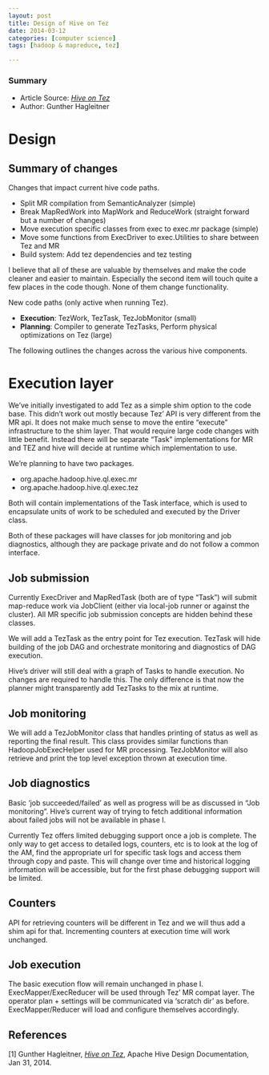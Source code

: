 ```yaml
---
layout: post
title: Design of Hive on Tez
date: 2014-03-12 
categories: [computer science]
tags: [hadoop & mapreduce, tez]

---
```


### Summary

* Article Source: [*Hive on Tez*](https://cwiki.apache.org/confluence/display/Hive/Hive+on+Tez#HiveonTez-Multiplereducestages)  
* Author: Gunther Hagleitner

# Design

Summary of changes
---


Changes that impact current hive code paths.

* Split MR compilation from SemanticAnalyzer (simple)
* Break MapRedWork into MapWork and ReduceWork (straight forward but a number of changes)
* Move execution specific classes from exec to exec.mr package (simple)
* Move some functions from ExecDriver to exec.Utilities to share between Tez and MR
* Build system: Add tez dependencies and tez testing  

I believe that all of these are valuable by themselves and make the code cleaner and easier to maintain. Especially the second item will touch quite a few places in the code though. None of them change functionality.  

New code paths (only active when running Tez).
  
* **Execution**: TezWork, TezTask, TezJobMonitor (small)  
* **Planning**: Compiler to generate TezTasks, Perform physical optimizations on Tez (large)  

The following outlines the changes across the various hive components.

# Execution layer


We’ve initially investigated to add Tez as a simple shim option to the code base. This didn’t work out mostly because Tez’ API is very different from the MR api. It does not make much sense to move the entire “execute” infrastructure to the shim layer. That would require large code changes with little benefit. Instead there will be separate “Task” implementations for MR and TEZ and hive will decide at runtime which implementation to use.

We’re planning to have two packages.

* org.apache.hadoop.hive.ql.exec.mr  
* org.apache.hadoop.hive.ql.exec.tez

Both will contain implementations of the Task interface, which is used to encapsulate units of work to be scheduled and executed by the Driver class.

Both of these packages will have classes for job monitoring and job diagnostics, although they are package private and do not follow a common interface.

Job submission
---

Currently ExecDriver and MapRedTask (both are of type “Task”) will submit map-reduce work via JobClient (either via local-job runner or against the cluster). All MR specific job submission concepts are hidden behind these classes.

We will add a TezTask as the entry point for Tez execution. TezTask will hide building of the job DAG and orchestrate monitoring and diagnostics of DAG execution.

Hive’s driver will still deal with a graph of Tasks to handle execution. No changes are required to handle this. The only difference is that now the planner might transparently add TezTasks to the mix at runtime.

Job monitoring
---

We will add a TezJobMonitor class that handles printing of status as well as reporting the final result. This class provides similar functions than HadoopJobExecHelper used for MR processing. TezJobMonitor will also retrieve and print the top level exception thrown at execution time.

Job diagnostics
---

Basic ‘job succeeded/failed’ as well as progress will be as discussed in “Job monitoring”.  Hive’s current way of trying to fetch additional information about failed jobs will not be available in phase I.

Currently Tez offers limited debugging support once a job is complete. The only way to get access to detailed logs, counters, etc is to look at the log of the AM, find the appropriate url for specific task logs and access them through copy and paste. This will change over time and historical logging information will be accessible, but for the first phase debugging support will be limited.

Counters
---

API for retrieving counters will be different in Tez and we will thus add a shim api for that. Incrementing counters at execution time will work unchanged.

Job execution
---
The basic execution flow will remain unchanged in phase I. ExecMapper/ExecReducer will be used through Tez’ MR compat layer. The operator plan + settings will be communicated via ‘scratch dir’ as before. ExecMapper/Reducer will load and configure themselves accordingly.


References
---
[1] Gunther Hagleitner, [*Hive on Tez*](https://cwiki.apache.org/confluence/display/Hive/Hive+on+Tez#HiveonTez-Multiplereducestages), Apache Hive Design Documentation, Jan 31, 2014.
